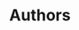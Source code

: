 ---
title: Authors
type: docs
menu:
  main:
    parent: blog
    weight: 5
    params:
      icon: <i class="fas fa-fw fa-user text-danger"></i>
---